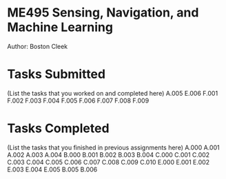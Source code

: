 # ME495 Sensing, Navigation, and Machine Learning
Author: Boston Cleek
# Tasks Submitted
(List the tasks that you worked on and completed here)
A.005
E.006
F.001
F.002
F.003
F.004
F.005
F.006
F.007
F.008
F.009



# Tasks Completed
(List the tasks that you finished in previous assignments here)
A.000
A.001
A.002
A.003
A.004
B.000
B.001
B.002
B.003
B.004
C.000
C.001
C.002
C.003
C.004
C.005
C.006
C.007
C.008
C.009
C.010
E.000
E.001
E.002
E.003
E.004
E.005
B.005
B.006

